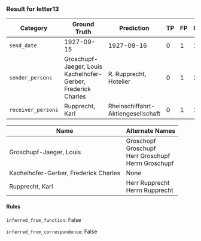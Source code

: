 ### Result for letter13
| Category          | Ground Truth | Prediction | TP | FP | FN |
|------------------|--------------|------------|----|----|----|
| `send_date`        | 1927-09-15 | 1927-09-16 | 0 | 1 | 1 |
| `sender_persons`  | Groschupf-Jaeger, Louis<br>Kachelhofer-Gerber, Frederick Charles | R. Rupprecht, Hotelier | 0 | 1 | 2 |
| `receiver_persons` | Rupprecht, Karl | Rheinschiffahrt-Aktiengesellschaft | 0 | 1 | 1 |

| Name | Alternate Names |
| --- | --- |
| Groschupf-Jaeger, Louis | Groschopf<br>Groschupf<br>Herr Groschupf<br>Herrn Groschupf |
| Kachelhofer-Gerber, Frederick Charles | None |
| Rupprecht, Karl | Herr Rupprecht<br>Herrn Rupprecht |

#### Rules
`inferred_from_function`: False

`inferred_from_correspondence`: False

